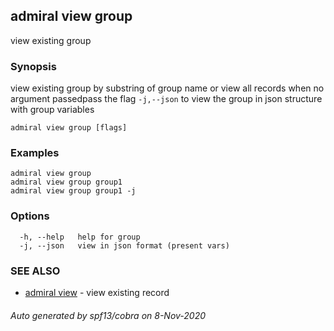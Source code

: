 ## admiral view group

view existing group

### Synopsis

view existing group by substring of group name or view all records when no argument passedpass the flag `-j,--json` to view the group in json structure with group variables

```
admiral view group [flags]
```

### Examples

```
admiral view group
admiral view group group1
admiral view group group1 -j
```

### Options

```
  -h, --help   help for group
  -j, --json   view in json format (present vars)
```

### SEE ALSO

* [admiral view](admiral_view.md)	 - view existing record

###### Auto generated by spf13/cobra on 8-Nov-2020
